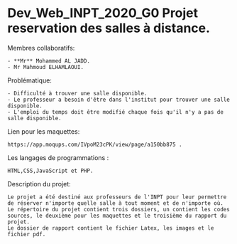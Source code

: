 # Dev_Web_INPT_2020_G0 Projet reservation des salles à distance.

Membres collaboratifs:

    - **Mr** Mohammed AL JADD.
    - Mr Mahmoud ELHAMLAOUI.

Problématique:
 
    - Difficulté à trouver une salle disponible.
    - Le professeur a besoin d'être dans l'institut pour trouver une salle disponible.
    - L'emploi du temps doit être modifié chaque fois qu'il n'y a pas de salle disponible.
  
Lien pour les maquettes:

    https://app.moqups.com/IVpoM23cPK/view/page/a150bb875 .

Les langages de programmations : 
    
    HTML,CSS,JavaScript et PHP.

Description du projet:

    Le projet a été destiné aux professeurs de l'INPT pour leur permettre de réserver n'importe quelle salle à tout moment et de n'importe où.
    Le répertoire du projet contient trois dossiers, un contient les codes sources, le deuxième pour les maquettes et le troisième du rapport du projet.
    Le dossier de rapport contient le fichier Latex, les images et le fichier pdf.
